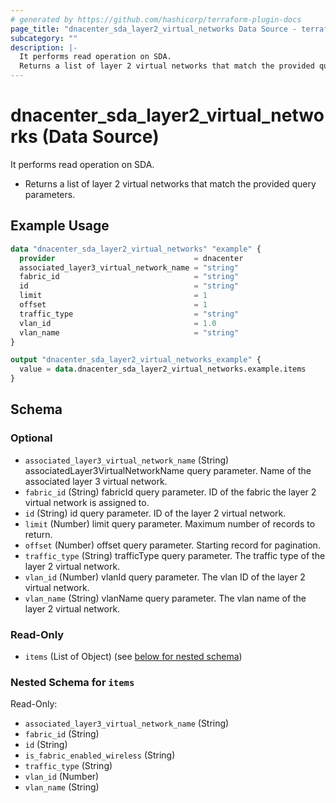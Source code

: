 ```yaml
---
# generated by https://github.com/hashicorp/terraform-plugin-docs
page_title: "dnacenter_sda_layer2_virtual_networks Data Source - terraform-provider-dnacenter"
subcategory: ""
description: |-
  It performs read operation on SDA.
  Returns a list of layer 2 virtual networks that match the provided query parameters.
---
```


# dnacenter_sda_layer2_virtual_networks (Data Source)

It performs read operation on SDA.

- Returns a list of layer 2 virtual networks that match the provided query parameters.

## Example Usage

```terraform
data "dnacenter_sda_layer2_virtual_networks" "example" {
  provider                               = dnacenter
  associated_layer3_virtual_network_name = "string"
  fabric_id                              = "string"
  id                                     = "string"
  limit                                  = 1
  offset                                 = 1
  traffic_type                           = "string"
  vlan_id                                = 1.0
  vlan_name                              = "string"
}

output "dnacenter_sda_layer2_virtual_networks_example" {
  value = data.dnacenter_sda_layer2_virtual_networks.example.items
}
```

<!-- schema generated by tfplugindocs -->
## Schema

### Optional

- `associated_layer3_virtual_network_name` (String) associatedLayer3VirtualNetworkName query parameter. Name of the associated layer 3 virtual network.
- `fabric_id` (String) fabricId query parameter. ID of the fabric the layer 2 virtual network is assigned to.
- `id` (String) id query parameter. ID of the layer 2 virtual network.
- `limit` (Number) limit query parameter. Maximum number of records to return.
- `offset` (Number) offset query parameter. Starting record for pagination.
- `traffic_type` (String) trafficType query parameter. The traffic type of the layer 2 virtual network.
- `vlan_id` (Number) vlanId query parameter. The vlan ID of the layer 2 virtual network.
- `vlan_name` (String) vlanName query parameter. The vlan name of the layer 2 virtual network.

### Read-Only

- `items` (List of Object) (see [below for nested schema](#nestedatt--items))

<a id="nestedatt--items"></a>
### Nested Schema for `items`

Read-Only:

- `associated_layer3_virtual_network_name` (String)
- `fabric_id` (String)
- `id` (String)
- `is_fabric_enabled_wireless` (String)
- `traffic_type` (String)
- `vlan_id` (Number)
- `vlan_name` (String)
